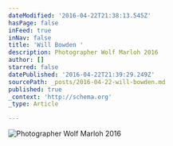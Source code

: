 ```yaml
---
dateModified: '2016-04-22T21:38:13.545Z'
hasPage: false
inFeed: true
inNav: false
title: 'Will Bowden '
description: Photographer Wolf Marloh 2016
author: []
starred: false
datePublished: '2016-04-22T21:39:29.249Z'
sourcePath: _posts/2016-04-22-will-bowden.md
published: true
_context: 'http://schema.org'
_type: Article

---
```

![Photographer Wolf Marloh 2016](https://s3-us-west-2.amazonaws.com/the-grid-img/p/4ebd441eba1178dc1cab19d51d726ce7595b5748.jpg)